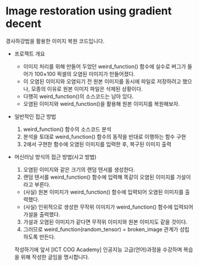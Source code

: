 # Image restoration using gradient decent

경사하강법을 활용한 이미지 복원 코드입니다.



- 프로젝트 개요
  - 이미지 처리를 위해 만들어 두었던 weird_function() 함수에 실수로 버그가 들어가 100×100 픽셀의 오염된 미미지가 만들어졌다. 
  - 이 오염된 이미지와 오염되기 전 원본 이미지를 동시에 파일로 저장하려고 했으나, 모종의 이유로 원본 이미지 파일은 삭제된 상황이다. 
  - 다행히 weird_function()의 소스코드는 남아 있다. 
  - 오염된 이미지와 weird_function()을 활용해 원본 이미지를 복원해보자.



- 일반적인 접근 방법
  1. weird_function() 함수의 소스코드 분석
  2. 분석을 토대로 weird_function() 함수의 동작을 반대로 이행하는 함수 구현
  3. 2에서 구현한 함수에 오염된 이미지를 입력한 후, 복구된 이미지 출력
  
  
  
- 머신러닝 방식의 접근 방법(사고 방법)
  1. 오염된 이미지와 같은 크기의 랜덤 텐서를 생성한다.
  2. 랜덤 텐서를 weird_function() 함수에 입력해 똑같이 오염된 이미지를 가설이라고 부른다.
    - (사실) 원본 이미지가 weird_function() 함수에 입력되어 오염된 이미지를 출력했다.
    - (사실) 인위적으로 생성한 무작위 이미지가 weird_function() 함수에 입력되어 가설을 출력했다.
  3. 가설과 오염된 이미지가 같다면 무작위 이미지와 원본 이미지도 같을 것이다.
  4. 그러므로 weird_function(random_tensor) = broken_image 관계가 성립하도록 만든다.
  
  
  
  
  작성하기에 앞서 [ICT COG Academy] 인공지능 고급(언어)과정을 수강하며 복습을 위해 작성한 글임을 명시합니다.
